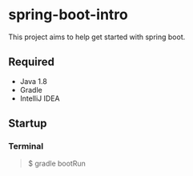 # spring-boot-intro

This project aims to help get started with spring boot.

## Required
- Java 1.8
- Gradle
- IntelliJ IDEA

## Startup
### Terminal
> $ gradle bootRun

